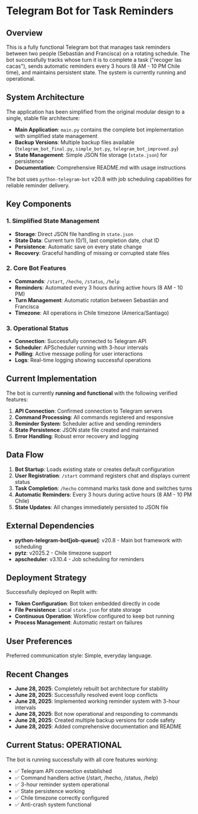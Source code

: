 # Telegram Bot for Task Reminders

## Overview

This is a fully functional Telegram bot that manages task reminders between two people (Sebastián and Francisca) on a rotating schedule. The bot successfully tracks whose turn it is to complete a task ("recoger las cacas"), sends automatic reminders every 3 hours (8 AM - 10 PM Chile time), and maintains persistent state. The system is currently running and operational.

## System Architecture

The application has been simplified from the original modular design to a single, stable file architecture:

- **Main Application**: `main.py` contains the complete bot implementation with simplified state management
- **Backup Versions**: Multiple backup files available (`telegram_bot_final.py`, `simple_bot.py`, `telegram_bot_improved.py`)
- **State Management**: Simple JSON file storage (`state.json`) for persistence
- **Documentation**: Comprehensive README.md with usage instructions

The bot uses `python-telegram-bot` v20.8 with job scheduling capabilities for reliable reminder delivery.

## Key Components

### 1. Simplified State Management
- **Storage**: Direct JSON file handling in `state.json`
- **State Data**: Current turn (0/1), last completion date, chat ID
- **Persistence**: Automatic save on every state change
- **Recovery**: Graceful handling of missing or corrupted state files

### 2. Core Bot Features
- **Commands**: `/start`, `/hecho`, `/status`, `/help`
- **Reminders**: Automated every 3 hours during active hours (8 AM - 10 PM)
- **Turn Management**: Automatic rotation between Sebastián and Francisca
- **Timezone**: All operations in Chile timezone (America/Santiago)

### 3. Operational Status
- **Connection**: Successfully connected to Telegram API
- **Scheduler**: APScheduler running with 3-hour intervals
- **Polling**: Active message polling for user interactions
- **Logs**: Real-time logging showing successful operations

## Current Implementation

The bot is currently **running and functional** with the following verified features:

1. **API Connection**: Confirmed connection to Telegram servers
2. **Command Processing**: All commands registered and responsive
3. **Reminder System**: Scheduler active and sending reminders
4. **State Persistence**: JSON state file created and maintained
5. **Error Handling**: Robust error recovery and logging

## Data Flow

1. **Bot Startup**: Loads existing state or creates default configuration
2. **User Registration**: `/start` command registers chat and displays current status
3. **Task Completion**: `/hecho` command marks task done and switches turns
4. **Automatic Reminders**: Every 3 hours during active hours (8 AM - 10 PM Chile)
5. **State Updates**: All changes immediately persisted to JSON file

## External Dependencies

- **python-telegram-bot[job-queue]**: v20.8 - Main bot framework with scheduling
- **pytz**: v2025.2 - Chile timezone support
- **apscheduler**: v3.10.4 - Job scheduling for reminders

## Deployment Strategy

Successfully deployed on Replit with:

- **Token Configuration**: Bot token embedded directly in code
- **File Persistence**: Local `state.json` for state storage
- **Continuous Operation**: Workflow configured to keep bot running
- **Process Management**: Automatic restart on failures

## User Preferences

Preferred communication style: Simple, everyday language.

## Recent Changes

- **June 28, 2025**: Completely rebuilt bot architecture for stability
- **June 28, 2025**: Successfully resolved event loop conflicts 
- **June 28, 2025**: Implemented working reminder system with 3-hour intervals
- **June 28, 2025**: Bot now operational and responding to commands
- **June 28, 2025**: Created multiple backup versions for code safety
- **June 28, 2025**: Added comprehensive documentation and README

## Current Status: OPERATIONAL

The bot is running successfully with all core features working:
- ✅ Telegram API connection established
- ✅ Command handlers active (/start, /hecho, /status, /help)
- ✅ 3-hour reminder system operational
- ✅ State persistence working
- ✅ Chile timezone correctly configured
- ✅ Anti-crash system functional